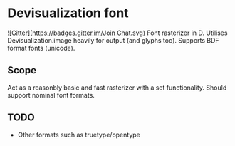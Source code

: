 Devisualization font
=====

[![Gitter](https://badges.gitter.im/Join Chat.svg)](https://gitter.im/Devisualization/font?utm_source=badge&utm_medium=badge&utm_campaign=pr-badge&utm_content=badge)
Font rasterizer in D.
Utilises Devisualization.image heavily for output (and glyphs too).
Supports BDF format fonts (unicode).

Scope
-----
Act as a reasonbly basic and fast rasterizer with a set functionality.
Should support nominal font formats.

TODO
-----
- Other formats such as truetype/opentype